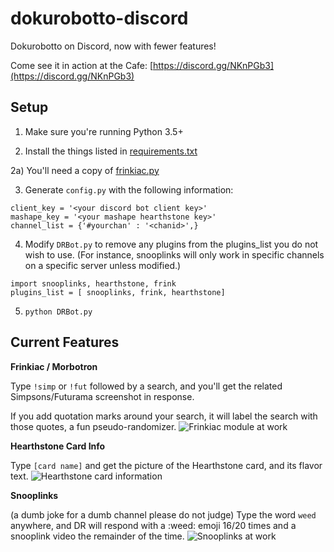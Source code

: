 # dokurobotto-discord
Dokurobotto on Discord, now with fewer features!

Come see it in action at the Cafe: [https://discord.gg/NKnPGb3](https://discord.gg/NKnPGb3)

Setup
---
1) Make sure you're running Python 3.5+

2) Install the things listed in [requirements.txt](requirements.txt)

2a) You'll need a copy of [frinkiac.py](https://github.com/GordonsBeard/frinkiac.py)

3) Generate `config.py` with the following information:

```
client_key = '<your discord bot client key>'
mashape_key = '<your mashape hearthstone key>'
channel_list = {'#yourchan' : '<chanid>',}
```

4) Modify `DRBot.py` to remove any plugins from the plugins_list you do not wish to use. (For instance, snooplinks will only work in specific channels on a specific server unless modified.)

```
import snooplinks, hearthstone, frink
plugins_list = [ snooplinks, frink, hearthstone]
```

5) `python DRBot.py`

Current Features
---
**Frinkiac / Morbotron**

Type `!simp` or `!fut` followed by a search, and you'll get the related Simpsons/Futurama screenshot in response.

If you add quotation marks around your search, it will label the search with those quotes, a fun pseudo-randomizer.
![Frinkiac module at work](http://i.imgur.com/T59XGTR.png)

**Hearthstone Card Info**

Type `[card name]` and get the picture of the Hearthstone card, and its flavor text.
![Hearthstone card information](http://i.imgur.com/eonISVO.png)

**Snooplinks**

(a dumb joke for a dumb channel please do not judge)
Type the word `weed` anywhere, and DR will respond with a :weed: emoji 16/20 times and a snooplink video the remainder of the time.
![Snooplinks at work](http://i.imgur.com/lFtLc78.png)

